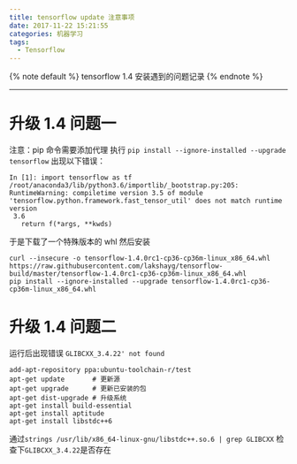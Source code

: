 ```yaml
---
title: tensorflow update 注意事项
date: 2017-11-22 15:21:55
categories: 机器学习
tags:
  - Tensorflow
---
```



{% note default %}
tensorflow 1.4 安装遇到的问题记录
{% endnote %}

<!--more-->

---

# 升级 1.4 问题一
注意：pip 命令需要添加代理
执行 ``pip install --ignore-installed --upgrade tensorflow`` 出现以下错误：
```
In [1]: import tensorflow as tf
/root/anaconda3/lib/python3.6/importlib/_bootstrap.py:205: RuntimeWarning: compiletime version 3.5 of module 'tensorflow.python.framework.fast_tensor_util' does not match runtime version
 3.6
   return f(*args, **kwds)
```
于是下载了一个特殊版本的 whl 然后安装
```
curl --insecure -o tensorflow-1.4.0rc1-cp36-cp36m-linux_x86_64.whl https://raw.githubusercontent.com/lakshayg/tensorflow-build/master/tensorflow-1.4.0rc1-cp36-cp36m-linux_x86_64.whl
pip install --ignore-installed --upgrade tensorflow-1.4.0rc1-cp36-cp36m-linux_x86_64.whl
```

# 升级 1.4 问题二
运行后出现错误 ``GLIBCXX_3.4.22' not found``
```
add-apt-repository ppa:ubuntu-toolchain-r/test
apt-get update       # 更新源
apt-get upgrade      # 更新已安装的包
apt-get dist-upgrade # 升级系统
apt-get install build-essential
apt-get install aptitude
apt-get install libstdc++6
```
通过``strings /usr/lib/x86_64-linux-gnu/libstdc++.so.6 | grep GLIBCXX`` 检查下``GLIBCXX_3.4.22``是否存在
